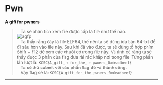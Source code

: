 # Pwn

**A gift for pwners**<br />
>&nbsp;&nbsp;&nbsp;Ta sẽ phân tích xem file được cấp là file như thế nào.<br/>
![agfp](https://github.com/ng0cph0ng/KCSC-Recruitment/assets/93986136/24399a1a-fc27-4f24-8c13-25029246fc55)<br/>
&nbsp;&nbsp;&nbsp;Ta thấy rằng đây là file ELF64, thế nên ta sẽ dùng ida bản 64-bit để đi sâu hơn vào file này. Sau khi đã vào được, ta sẽ dùng tổ hợp phím Shift + F12 để xem các chuỗi có trong
> file này. Và tình cờ rằng ta sẽ thấy được 3 phần của flag đưa rải rác khắp nơi trong file. Từng phần lần lượt là: ``KCSC{A_gift_`` + ``for_the_`` + ``pwners_0xdeadbeef}``<br/>
&nbsp;&nbsp;&nbsp;Ta sẽ thử submit với các phần flag đó và thành công.<br/>
&nbsp;&nbsp;&nbsp;Vậy flag sẽ là: ``KCSC{A_gift_for_the_pwners_0xdeadbeef}``<br/>
---------------
